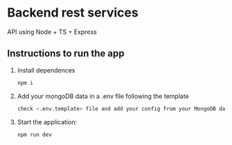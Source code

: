 # Backend rest services 

API using Node + TS + Express

## Instructions to run the app

1. Install dependences
    ```bash
    npm i
    ```
2. Add your mongoDB data in a .env file following the template
    ```bash
    check <.env.template> file and add your config from your MongoDB database
    ```
3. Start the application:
    ```bash
    npm run dev
    ```